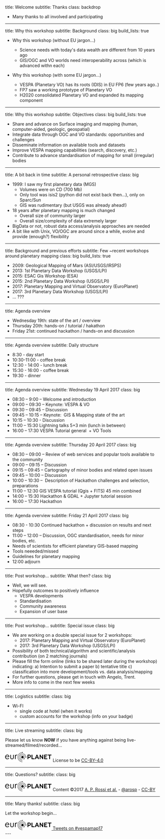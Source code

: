 title: Welcome
subtitle: Thanks
class: backdrop

* Many thanks to all involved and participating

---

title: Why this workshop
subtitle: Background
class: big
build_lists: true

* Why this workshop (without EU jargon...)
    * Science needs with today's data wealth are different from 10 years ago
    * GIS/OGC and VO worlds need interoperability across (which is advanced withn each)

* Why this workshop (with some EU jargon...)
    * VESPA (Planetary VO) has its roots (IDIS) in EU FP6 (few years ago..)
    * FP7 saw a working prototype of Planetary VO
    * H2020 consolidated Planetary VO and expanded its mapping component

---

title: Why this workshop
subtitle: Objectives
class: big
build_lists: true

* Share and advance on Surface imaging and mapping (human, computer-aided, geologic, geospatial)
* Integrate data through OGC and VO standards: opportunities and challenges
* Disseminate information on available tools and datasets
* Improve VESPA mapping capabilities (search, discovery, etc.)
* Contribute to advance standardisation of mapping for small (irregular) bodies

---

title: A bit back in time
subtitle: A personal retrospective
class: big

* 1999: I saw my first planetary data (MGS)
    * Volumes were on CD (700 Mb)
    * Only tool was isis2 (python did not exist back then...), only on Sparc/Sun
    * GIS was rudimentary (but USGS was already ahead!)
* 18 years after planetary mapping is much changed
    * Overall size of community larger
    * Overall size/complexity of data extremely larger
* BigData or not, robust data access/analysis approaches are needed
* A bit like with Unix, VO/OGC are around since a while, evolve and provide (enough?) flexibility

---

title: Background and previous efforts
subtitle: Few ~recent workshops around planetary mapping
class: big
build_lists: true

* 2009: Geological Mapping of Mars (ASI/USGS/IRSPS)
* 2013: 1st Planetary Data Workshop (USGS/LPI)
* 2015: ESAC Gis Workshop (ESA)
* 2015: 2nd Planetary Data Workshop (USGS/LPI)
* 2017: Planetary Mapping and Virtual Observatory (EuroPlanet)
* 2017: 3rd Planetary Data Workshop (USGS/LPI)
* ... ???

---
title: Agenda overview

* Wednesday 19th: state of the art / overview
* Thursday 20th: hands-on / tutorial / hakathon
* Friday 21st: continued hackathon / hands-on and discussion

---
title: Agenda overview
subtitle: Daily structure

* 8:30 - day start
* 10:30-11:00 - coffee break
* 12:30 - 14:00 - lunch break
* 15:30 - 16:00 - coffee break
* 19:30 - dinner

---

title: Agenda overview
subtitle: Wednesday 19 April 2017
class: big

* 08:30 – 9:00 – Welcome and introduction
* 09:00 – 09:30 – Keynote: VESPA & VO
* 09:30 – 09:45 – Discussion
* 09:45 – 10:15 – Keynote:  GIS & Mapping state of the art
* 10:15 – 10:30 - Discussion
* 11:00 – 15:30 Lightning talks 5+3 min (lunch in between)
* 16:00 – 17:30 VESPA Tutorial general  + VO Tools

---

title: Agenda overview
subtitle: Thursday 20 April 2017
class: big

* 08:30 – 09:00 – Review of web services and popular tools available to the community
* 09:00 – 09:15 – Discussion
* 09:15 – 09:45 – Cartography of minor bodies and related open issues
* 09:45 – 10:00 – Discussion
* 10:00 – 10:30 –  Description of Hackathon challenges and selection, preparations
* 11:00 – 12:30 GIS VESPA tutorial (Qgis + FITS) 45 min combined
* 14:00 – 15:30 Hackathon & GDAL + Jupyter tutorial session
* 16:00 – 17:30 Hackathon


---

title: Agenda overview
subtitle: Friday 21 April 2017
class: big

* 08:30 - 10:30 Continued hackathon + discussion on results and next steps
* 11:00 – 12:00 – Discussion, OGC standardisation, needs for minor bodies, etc.
* Needs of scientists for efficient planetary GIS-based mapping
* Tools neeeded/missed
* Guidelines for planetary mapping
* 12:00 adjourn 


---
title: Post workshop...
subtitle: What then?
class: big

* Well, we will see.
* Hopefully outcomes to positively influence
    * VESPA developments
    * Standardisation
    * Community awareness
    * Expansion of user base

---
title: Post workshop...
subtitle: Special issue
class: big

* We are working on a double special issue for 2 workshops:
    * 2017: Planetary Mapping and Virtual Observatory (EuroPlanet)
    * 2017: 3rd Planetary Data Workshop (USGS/LPI)
* Possibility of both technical/algorithm and scientific/analysis contribution (on 2 matching journals)
* Please fill the form online (links to be shared later during the workshop) indicating:
    a) Intention to submit a paper
    b) tentative title
    c) classification into more development/tools vs. data analysis/mapping
* For further questions, please get in touch with Angelo, Trent.
* More info to come in the next few weeks

---
title: Logistics
subtitle:
class: big

* Wi-FI
    * single code at hotel (when it works)
    * custom accounts for the workshop (info on your badge)

---

title: Live streaming
subtitle:
class: big

Please let us know **NOW** if you have anything against being live-streamed/filmed/recorded...

<footer class="source"><img src="images/epn.png" height="32"> License to be <a href=" https://creativecommons.org/licenses/by/4.0/" target="_blank">CC-BY-4.0</a></footer>

---

title: Questions?
subtitle:
class: big

<footer class="source"><img src="images/epn.png" height="32"> Content ©2017 <a href="http://aprossi.eu">A. P. Rossi et al.</a> - <a href="https://twitter.com/arosp">@arosp</a> - <a href="https://creativecommons.org/licenses/by/4.0/">CC-BY</a></footer>


---

title: Many thanks!
subtitle:
class: big

Let the workshop begin...

<footer class="source"><img src="images/epn.png" height="32"><a class="twitter-timeline"
      href="https://twitter.com/#vespamap17"
      data-tweet-limit="1">
Tweets on #vespamap17</a>
<script async src="//platform.twitter.com/widgets.js" charset="utf-8"></script>
</footer>
---